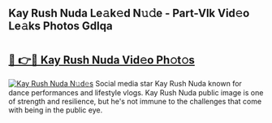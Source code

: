 ## Kay Rush Nuda Le𝚊k𝚎d N𝚞𝚍e - Part-Vlk Vid𝚎o Le𝚊ks Photos Gdlqa

# <h2><a href="http://fbffgv.evod.top/?m=Kay+Rush+Nuda">🔗 👉🔴 Kay Rush Nuda Vid𝚎o Ph𝚘t𝚘s</a></h2>

[![Kay Rush Nuda N𝚞d𝚎s](https://i.imgur.com/8V9OHl7.gif)](http://fbffgv.evod.top/?m=Kay+Rush+Nuda)
Social media star Kay Rush Nuda known for dance performances and lifestyle vlogs. Kay Rush Nuda public image is one of strength and resilience, but he's not immune to the challenges that come with being in the public eye. 
